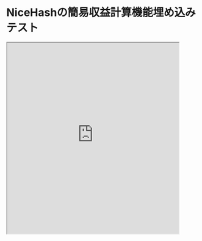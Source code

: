 # NiceHashの簡易収益計算機能埋め込みテスト

<iframe src="https://widget.nicehash.com/profcalc" width="450" height="500" scrolling="no" id="nhiframe"></iframe>  
